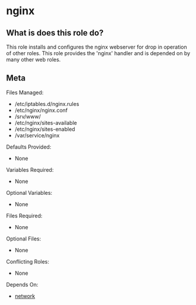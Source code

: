 nginx
=====


What is does this role do?
--------------------------

This role installs and configures the nginx webserver for drop in operation of other roles.  This role provides the 'nginx' handler and is depended on by many other web roles.


Meta
----

Files Managed:
  * /etc/iptables.d/nginx.rules
  * /etc/nginx/nginx.conf
  * /srv/www/
  * /etc/nginx/sites-available
  * /etc/nginx/sites-enabled
  * /var/service/nginx

Defaults Provided:
  * None

Variables Required:
  * None

Optional Variables:
  * None

Files Required:
  * None

Optional Files:
  * None

Conflicting Roles:
  * None

Depends On:
  * [network](https://github.com/void-ansible-roles/network)
